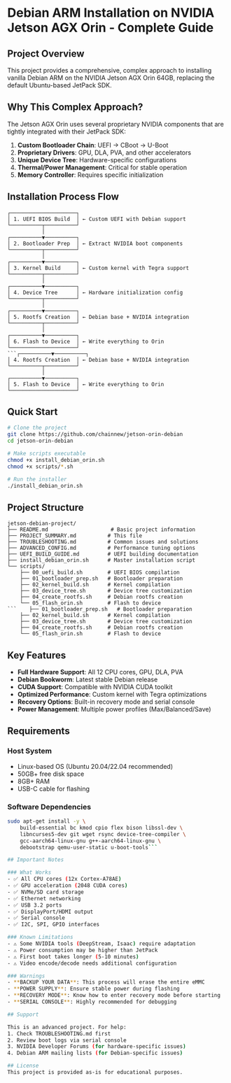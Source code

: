 # Debian ARM Installation on NVIDIA Jetson AGX Orin - Complete Guide

## Project Overview

This project provides a comprehensive, complex approach to installing vanilla Debian ARM on the NVIDIA Jetson AGX Orin 64GB, replacing the default Ubuntu-based JetPack SDK.

## Why This Complex Approach?

The Jetson AGX Orin uses several proprietary NVIDIA components that are tightly integrated with their JetPack SDK:

1. **Custom Bootloader Chain**: UEFI → CBoot → U-Boot
2. **Proprietary Drivers**: GPU, DLA, PVA, and other accelerators
3. **Unique Device Tree**: Hardware-specific configurations
4. **Thermal/Power Management**: Critical for stable operation
5. **Memory Controller**: Requires specific initialization

## Installation Process Flow

```
┌─────────────────────┐
│ 1. UEFI BIOS Build  │ ← Custom UEFI with Debian support
└──────────┬──────────┘
           │
┌──────────▼──────────┐
│ 2. Bootloader Prep  │ ← Extract NVIDIA boot components
└──────────┬──────────┘
           │
┌──────────▼──────────┐
│ 3. Kernel Build     │ ← Custom kernel with Tegra support
└──────────┬──────────┘
           │
┌──────────▼──────────┐
│ 4. Device Tree      │ ← Hardware initialization config
└──────────┬──────────┘
           │
┌──────────▼──────────┐
│ 5. Rootfs Creation  │ ← Debian base + NVIDIA integration
└──────────┬──────────┘
           │
┌──────────▼──────────┐
│ 6. Flash to Device  │ ← Write everything to Orin
└─────────────────────┘
```┌──────────▼──────────┐
│ 4. Rootfs Creation  │ ← Debian base + NVIDIA integration
└──────────┬──────────┘
           │
┌──────────▼──────────┐
│ 5. Flash to Device  │ ← Write everything to Orin
└─────────────────────┘
```

## Quick Start

```bash
# Clone the project
git clone https://github.com/chainnew/jetson-orin-debian
cd jetson-orin-debian

# Make scripts executable
chmod +x install_debian_orin.sh
chmod +x scripts/*.sh

# Run the installer
./install_debian_orin.sh
```

## Project Structure

```
jetson-debian-project/
├── README.md                    # Basic project information
├── PROJECT_SUMMARY.md          # This file
├── TROUBLESHOOTING.md          # Common issues and solutions
├── ADVANCED_CONFIG.md          # Performance tuning options
├── UEFI_BUILD_GUIDE.md         # UEFI building documentation
├── install_debian_orin.sh      # Master installation script
└── scripts/
    ├── 00_uefi_build.sh        # UEFI BIOS compilation
    ├── 01_bootloader_prep.sh   # Bootloader preparation
    ├── 02_kernel_build.sh      # Kernel compilation
    ├── 03_device_tree.sh       # Device tree customization
    ├── 04_create_rootfs.sh     # Debian rootfs creation
    └── 05_flash_orin.sh        # Flash to device
```    ├── 01_bootloader_prep.sh   # Bootloader preparation
    ├── 02_kernel_build.sh      # Kernel compilation
    ├── 03_device_tree.sh       # Device tree customization
    ├── 04_create_rootfs.sh     # Debian rootfs creation
    └── 05_flash_orin.sh        # Flash to device
```

## Key Features

- **Full Hardware Support**: All 12 CPU cores, GPU, DLA, PVA
- **Debian Bookworm**: Latest stable Debian release
- **CUDA Support**: Compatible with NVIDIA CUDA toolkit
- **Optimized Performance**: Custom kernel with Tegra optimizations
- **Recovery Options**: Built-in recovery mode and serial console
- **Power Management**: Multiple power profiles (Max/Balanced/Save)

## Requirements

### Host System
- Linux-based OS (Ubuntu 20.04/22.04 recommended)
- 50GB+ free disk space
- 8GB+ RAM
- USB-C cable for flashing

### Software Dependencies
```bash
sudo apt-get install -y \
    build-essential bc kmod cpio flex bison libssl-dev \
    libncurses5-dev git wget rsync device-tree-compiler \
    gcc-aarch64-linux-gnu g++-aarch64-linux-gnu \
    debootstrap qemu-user-static u-boot-tools```

## Important Notes

### What Works
- ✅ All CPU cores (12x Cortex-A78AE)
- ✅ GPU acceleration (2048 CUDA cores)
- ✅ NVMe/SD card storage
- ✅ Ethernet networking
- ✅ USB 3.2 ports
- ✅ DisplayPort/HDMI output
- ✅ Serial console
- ✅ I2C, SPI, GPIO interfaces

### Known Limitations
- ⚠️ Some NVIDIA tools (DeepStream, Isaac) require adaptation
- ⚠️ Power consumption may be higher than JetPack
- ⚠️ First boot takes longer (5-10 minutes)
- ⚠️ Video encode/decode needs additional configuration

### Warnings
- **BACKUP YOUR DATA**: This process will erase the entire eMMC
- **POWER SUPPLY**: Ensure stable power during flashing
- **RECOVERY MODE**: Know how to enter recovery mode before starting
- **SERIAL CONSOLE**: Highly recommended for debugging

## Support

This is an advanced project. For help:
1. Check TROUBLESHOOTING.md first
2. Review boot logs via serial console
3. NVIDIA Developer Forums (for hardware-specific issues)
4. Debian ARM mailing lists (for Debian-specific issues)

## License
This project is provided as-is for educational purposes.